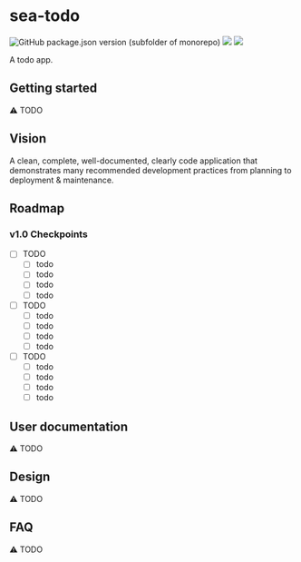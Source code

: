 # sea-todo

![GitHub package.json version (subfolder of monorepo)](https://img.shields.io/github/package-json/v/raiment-studios/monorepo?filename=source%2Fprojects%2Fsea%2Fapps%2Fsea-todo%2Fpackage.json)
![](https://img.shields.io/badge/license-MIT-039)
[![](https://img.shields.io/badge/feedback-welcome!-1a6)](https://github.com/raiment-studios/monorepo/discussions)

A todo app.

## Getting started

⚠️ TODO

## Vision

A clean, complete, well-documented, clearly code application that demonstrates many recommended development practices from planning to deployment & maintenance.

## Roadmap

### v1.0 Checkpoints

-   [ ] TODO
    -   [ ] todo
    -   [ ] todo
    -   [ ] todo
    -   [ ] todo
-   [ ] TODO
    -   [ ] todo
    -   [ ] todo
    -   [ ] todo
    -   [ ] todo
-   [ ] TODO
    -   [ ] todo
    -   [ ] todo
    -   [ ] todo
    -   [ ] todo    

## User documentation

⚠️ TODO

## Design

⚠️ TODO

## FAQ

⚠️ TODO